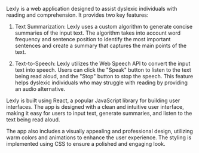 Lexly is a web application designed to assist dyslexic individuals with reading and comprehension. It provides two key features:

1. Text Summarization: Lexly uses a custom algorithm to generate concise summaries of the input text. The algorithm takes into account word frequency and sentence position to identify the most important sentences and create a summary that captures the main points of the text.

2. Text-to-Speech: Lexly utilizes the Web Speech API to convert the input text into speech. Users can click the "Speak" button to listen to the text being read aloud, and the "Stop" button to stop the speech. This feature helps dyslexic individuals who may struggle with reading by providing an audio alternative.

Lexly is built using React, a popular JavaScript library for building user interfaces. The app is designed with a clean and intuitive user interface, making it easy for users to input text, generate summaries, and listen to the text being read aloud.

The app also includes a visually appealing and professional design, utilizing warm colors and animations to enhance the user experience. The styling is implemented using CSS to ensure a polished and engaging look.
